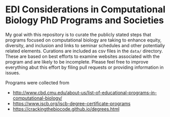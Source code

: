 # EDI Considerations in Computational Biology PhD Programs and Societies

My goal with this repository is to curate the publicly stated steps that programs focused on computational biology are taking to enhance equity, diversity, and inclusion and links to seminar schedules and other potentially related elements.
Curations are included as csv files in the `data/` directory.
These are based on best efforts to examine websites associated with the program and are likely to be incomplete.
Please feel free to improve everything abut this effort by filing pull requests or providing information in issues.

Programs were collected from
* http://www.cbd.cmu.edu/about-us/list-of-educational-programs-in-computational-biology/
* https://www.iscb.org/iscb-degree-certificate-programs
* https://crackingthebiocode.github.io/degrees.html
